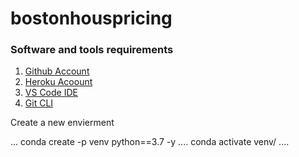 # bostonhouspricing

### Software and tools requirements

1. [Github Account](http://github.com)
2. [Heroku Acoount](http://heroku.com)
3. [VS Code IDE](http://code.visualstudio.com/)
4. [Git CLI](http://git-scm.com/bool/en/v2/Geting-Started-The-Command-Line)

Create a new envierment

...
conda create -p venv python==3.7 -y
....
conda activate venv/
....
